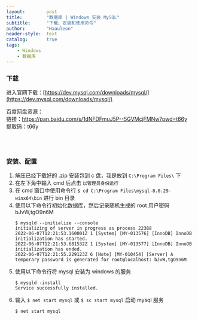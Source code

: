 ```yaml
---
layout:        post
title:         "数据库 | Windows 安装 MySQL"
subtitle:      "下载、安装和使用命令"
author:        "Haauleon"
header-style:  text
catalog:       true
tags:
    - Windows
    - 数据库
---
```


### 下载
进入官网下载：[https://dev.mysql.com/downloads/mysql/](https://dev.mysql.com/downloads/mysql/)       

百度网盘资源：        
链接：https://pan.baidu.com/s/1dNFDFmuJ5P--5GVMcjFMNw?pwd=t66y     
提取码：t66y      

<br><br>


### 安装、配置
1. 解压已经下载好的 .zip 安装包到 c 盘，我是放到 `C:\Program Files\` 下       
2. 在左下角中输入 cmd 后点击 `以管理员身份运行`       
3. 在 cmd 窗口中使用命令行 `$ cd C:\Program Files\mysql-8.0.29-winx64\bin` 进行 bin 目录      
4. 使用以下命令行初始化数据库，然后记录随机生成的 root 用户密码 bJvW,tgO9n6M               
    ```
    $ mysqld --initialize --console
    initializing of server in progress as process 22388
    2022-06-07T12:21:53.160001Z 1 [System] [MY-013576] [InnoDB] InnoDB initialization has started.
    2022-06-07T12:21:53.681532Z 1 [System] [MY-013577] [InnoDB] InnoDB initialization has ended.
    2022-06-07T12:21:55.229123Z 6 [Note] [MY-010454] [Server] A temporary password is generated for root@localhost: bJvW,tgO9n6M
    ```
5. 使用以下命令行将 mysql 安装为 windows 的服务          
    ```
    $ mysqld -install
    Service successfully installed.
    ```
6. 输入 `$ net start mysql` 或 `$ sc start mysql` 启动 mysql 服务       
    ```
    $ net start mysql
    ```